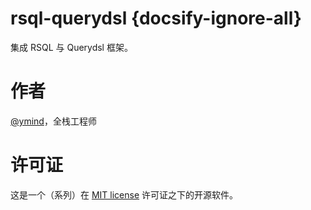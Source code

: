 # rsql-querydsl {docsify-ignore-all}

集成 RSQL 与 Querydsl 框架。

# 作者

[@ymind][6]，全栈工程师

# 许可证

这是一个（系列）在 [MIT license][9] 许可证之下的开源软件。

[6]: https://github.com/ymind
[9]: https://opensource.org/licenses/MIT
